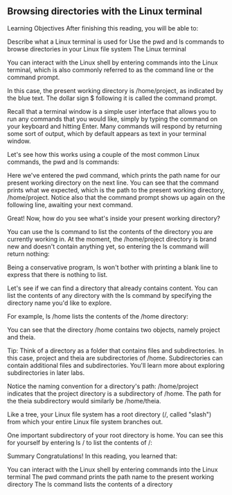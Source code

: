 ## Browsing directories with the Linux terminal
Learning Objectives
After finishing this reading, you will be able to:

Describe what a Linux terminal is used for
Use the pwd and ls commands to browse directories in your Linux file system
The Linux terminal

You can interact with the Linux shell by entering commands into the Linux terminal, which is also commonly referred to as the command line or the command prompt.

In this case, the present working directory is /home/project, as indicated by the blue text. The dollar sign $ following it is called the command prompt.

Recall that a terminal window is a simple user interface that allows you to run any commands that you would like, simply by typing the command on your keyboard and hitting Enter. Many commands will respond by returning some sort of output, which by default appears as text in your terminal window.

Let's see how this works using a couple of the most common Linux commands, the pwd and ls commands:

Here we've entered the pwd command, which prints the path name for our present working directory on the next line. You can see that the command prints what we expected, which is the path to the present working directory, /home/project. Notice also that the command prompt shows up again on the following line, awaiting your next command.

Great! Now, how do you see what's inside your present working directory?

You can use the ls command to list the contents of the directory you are currently working in. At the moment, the /home/project directory is brand new and doesn't contain anything yet, so entering the ls command will return nothing:

Being a conservative program, ls won't bother with printing a blank line to express that there is nothing to list.

Let's see if we can find a directory that already contains content. You can list the contents of any directory with the ls command by specifying the directory name you'd like to explore.

For example, ls /home lists the contents of the /home directory:

You can see that the directory /home contains two objects, namely project and theia.

Tip: Think of a directory as a folder that contains files and subdirectories. In this case, project and theia are subdirectories of /home. Subdirectories can contain additional files and subdirectories. You'll learn more about exploring subdirectories in later labs.

Notice the naming convention for a directory's path: /home/project indicates that the project directory is a subdirectory of /home. The path for the theia subdirectory would similarly be /home/theia.

Like a tree, your Linux file system has a root directory (/, called "slash") from which your entire Linux file system branches out.

One important subdirectory of your root directory is home. You can see this for yourself by entering ls / to list the contents of /:


Summary
Congratulations! In this reading, you learned that:

You can interact with the Linux shell by entering commands into the Linux terminal
The pwd command prints the path name to the present working directory
The ls command lists the contents of a directory
